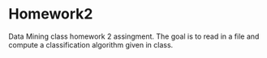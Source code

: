 # Homework2
Data Mining class homework 2 assingment. The goal is to read in a file and compute a classification algorithm given in class.
